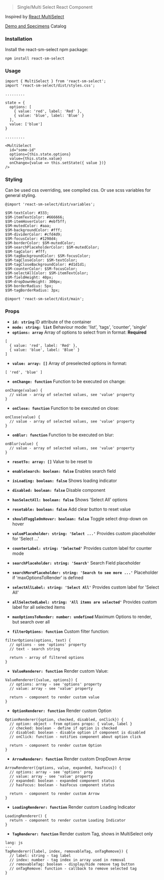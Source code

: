 > Single/Multi Select React Component

Inspired by [React MultiSelect](https://github.com/Khan/react-multi-select)

[Demo and Specimens](https://darianstlex.github.io/react-sm-select) Catalog

### Installation

Install the react-sm-select npm package:

```code
npm install react-sm-select
```

### Usage

```code
import { MultiSelect } from 'react-sm-select';
import 'react-sm-select/dist/styles.css';

.........

state = {
  options: [
    { value: 'red', label: 'Red' },
    { value: 'blue', label: 'Blue' }
  ],
  value: ['blue']
}

.........

<MultiSelect
  id="some-id"
  options={this.state.options}
  value={this.state.value}
  onChange={value => this.setState({ value })}
/>
```

### Styling

Can be used css overriding, see compiled css. Or use scss variables for general styling.

```code
@import 'react-sm-select/dist/variables';

$SM-textColor: #333;
$SM-itemTextColor: #666666;
$SM-itemHoverColor: #ebf5ff;
$SM-mutedColor: #aaa;
$SM-backgroundColor: #fff;
$SM-dividerColor: #cfd4d9;
$SM-focusColor: #1298d4;
$SM-borderColor: $SM-mutedColor;
$SM-searchPlaceholderColor: $SM-mutedColor;
$SM-tagColor: #fff;
$SM-tagBackgroundColor: $SM-focusColor;
$SM-tagCloseColor: $SM-textColor;
$SM-tagCloseBackgroundColor: #d1d1d1;
$SM-counterColor: $SM-focusColor;
$SM-selectAllColor: $SM-itemTextColor;
$SM-fieldHeight: 40px;
$SM-dropDownHeight: 300px;
$SM-borderRadius: 5px;
$SM-tagBorderRadius: 3px;

@import 'react-sm-select/dist/main';
```

### Props

- **`id: string`** ID attribute of the container
- **`mode: string: list`** Behaviour mode: 'list', 'tags', 'counter', 'single'
- **`options: array`** Array of options to select from in format: **Required**

```code
[
  { value: 'red', label: 'Red' },
  { value: 'blue', label: 'Blue' }
]
```

- **`value: array: []`** Array of preselected options in format:

```code
[ 'red', 'blue' ]
```

- **`onChange: function`** Function to be executed on change:

```code
onChange(value) {
  // value - array of selected values, see 'value' property
}
```

- **`onClose: function`** Function to be executed on close:

```code
onClose(value) {
  // value - array of selected values, see 'value' property
}
```

- **`onBlur: function`** Function to be executed on blur:

```code
onBlur(value) {
  // value - array of selected values, see 'value' property
}
```

- **`resetTo: array: []`** Value to be reset to
- **`enableSearch: boolean: false`** Enables search field
- **`isLoading: boolean: false`** Shows loading indicator
- **`disabled: boolean: false`** Disable component
- **`hasSelectAll: boolean: false`** Shows 'Select All' options
- **`resetable: boolean: false`** Add clear button to reset value
- **`shouldToggleOnHover: boolean: false`** Toggle select drop-down on hover
- **`valuePlaceholder: string: 'Select ...'`** Provides custom placeholder for 'Select ...'
- **`counterLabel: string: 'Selected'`** Provides custom label for counter mode
- **`searchPlaceholder: string: 'Search'`** Search Field placeholder
- **`searchMorePlaceholder: string: 'Search to see more ...'`** Placeholder if 'maxOptionsToRender' is defined
- **`selectAllLabel: string: 'Select All'`** Provides custom label for 'Select All'
- **`allSelectedLabel: string: 'All items are selected'`** Provides custom label for all selected items
- **`maxOptionsToRender: number: undefined`** Maximum Options to render, but search over all

- **`filterOptions: function`** Custom filter function:

```code
filterOptions(options, text) {
  // options - see 'options' property
  // text - search string
  
  return - array of filtered options
}
```

- **`ValueRenderer: function`** Render custom Value:

```code
ValueRenderer({value, options}) {
  // options: array - see 'options' property
  // value: array - see 'value' property
  
  return - component to render custom value
}
```

- **`OptionRenderer: function`** Render custom Option

```code
OptionRenderer({option, checked, disabled, onClick}) {
  // option: object - from options props: { value, label }  
  // checked: boolean - define if option is checked
  // disabled: boolean - disable option if component is disabled
  // onClick: function - notifies component about option click
  
  return - component to render custom Option
}
```

- **`ArrowRenderer: function`** Render custom DropDown Arrow

```code
ArrowRenderer({options, value, expanded, hasFocus}) {
  // options: array - see 'options' prop 
  // value: array - see 'value' property
  // expanded: boolean - expanded component status
  // hasFocus: boolean - hasFocus component status
  
  return - component to render custom Arrow
}
```

- **`LoadingRenderer: function`** Render custom Loading Indicator

```code
LoadingRenderer() {
  return - component to render custom Loading Indicator
}
```

- **`TagRenderer: function`** Render custom Tag, shows in MultiSelect only

```code
lang: js
---
TagRenderer({label, index, removableTag, onTagRemove}) {
  // label: string - tag label
  // index: number - tag index in array used in removal 
  // removableTag: boolean - display/hide remove tag button
  // onTagRemove: function - callback to remove selected tag
}
```
